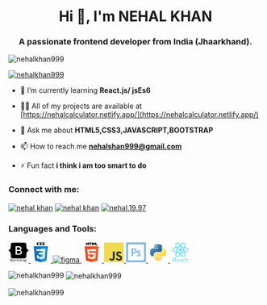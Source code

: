 <h1 align="center">Hi 👋, I'm NEHAL KHAN</h1>
<h3 align="center">A passionate frontend developer from India (Jhaarkhand).</h3>
<img src="https://encrypted-tbn0.gstatic.com/images?q=tbn:ANd9GcSs05oNJ_t5Xpjx-75KjOTe7M-1sBdwrEUA5w&usqp=CAU" alt="" width="400px" align="right">

<p align="left"> <img src="https://komarev.com/ghpvc/?username=nehalkhan999&label=Profile%20views&color=0e75b6&style=flat" alt="nehalkhan999" /> </p>

<p align="left"> <a href="https://github.com/ryo-ma/github-profile-trophy"><img src="https://github-profile-trophy.vercel.app/?username=nehalkhan999" alt="nehalkhan999" /></a> </p>

- 🌱 I’m currently learning **React.js/ jsEs6**

- 👨‍💻 All of my projects are available at [https://nehalcalculator.netlify.app/](https://nehalcalculator.netlify.app/)

- 💬 Ask me about **HTML5,CSS3,JAVASCRIPT,BOOTSTRAP**

- 📫 How to reach me **nehalshan999@gmail.com**

- ⚡ Fun fact **i think i am too smart to do**

<h3 align="left">Connect with me:</h3>
<p align="left">
<a href="https://linkedin.com/in/nehal khan" target="blank"><img align="center" src="https://raw.githubusercontent.com/rahuldkjain/github-profile-readme-generator/master/src/images/icons/Social/linked-in-alt.svg" alt="nehal khan" height="30" width="40" /></a>
<a href="https://fb.com/nehal khan" target="blank"><img align="center" src="https://raw.githubusercontent.com/rahuldkjain/github-profile-readme-generator/master/src/images/icons/Social/facebook.svg" alt="nehal khan" height="30" width="40" /></a>
<a href="https://instagram.com/nehal.19.97" target="blank"><img align="center" src="https://raw.githubusercontent.com/rahuldkjain/github-profile-readme-generator/master/src/images/icons/Social/instagram.svg" alt="nehal.19.97" height="30" width="40" /></a>
</p>

<h3 align="left">Languages and Tools:</h3>
<p align="left"> <a href="https://getbootstrap.com" target="_blank" rel="noreferrer"> <img src="https://raw.githubusercontent.com/devicons/devicon/master/icons/bootstrap/bootstrap-plain-wordmark.svg" alt="bootstrap" width="40" height="40"/> </a> <a href="https://www.w3schools.com/css/" target="_blank" rel="noreferrer"> <img src="https://raw.githubusercontent.com/devicons/devicon/master/icons/css3/css3-original-wordmark.svg" alt="css3" width="40" height="40"/> </a> <a href="https://www.figma.com/" target="_blank" rel="noreferrer"> <img src="https://www.vectorlogo.zone/logos/figma/figma-icon.svg" alt="figma" width="40" height="40"/> </a> <a href="https://www.w3.org/html/" target="_blank" rel="noreferrer"> <img src="https://raw.githubusercontent.com/devicons/devicon/master/icons/html5/html5-original-wordmark.svg" alt="html5" width="40" height="40"/> </a> <a href="https://developer.mozilla.org/en-US/docs/Web/JavaScript" target="_blank" rel="noreferrer"> <img src="https://raw.githubusercontent.com/devicons/devicon/master/icons/javascript/javascript-original.svg" alt="javascript" width="40" height="40"/> </a> <a href="https://www.photoshop.com/en" target="_blank" rel="noreferrer"> <img src="https://raw.githubusercontent.com/devicons/devicon/master/icons/photoshop/photoshop-line.svg" alt="photoshop" width="40" height="40"/> </a> <a href="https://www.python.org" target="_blank" rel="noreferrer"> <img src="https://raw.githubusercontent.com/devicons/devicon/master/icons/python/python-original.svg" alt="python" width="40" height="40"/> </a> <a href="https://reactjs.org/" target="_blank" rel="noreferrer"> <img src="https://raw.githubusercontent.com/devicons/devicon/master/icons/react/react-original-wordmark.svg" alt="react" width="40" height="40"/> </a> </p>

<p><img align="left" src="https://github-readme-stats.vercel.app/api/top-langs?username=nehalkhan999&show_icons=true&locale=en&layout=compact" alt="nehalkhan999" /></p>

<p>&nbsp;<img align="center" src="https://github-readme-stats.vercel.app/api?username=nehalkhan999&show_icons=true&locale=en" alt="nehalkhan999" /></p>

<p><img align="center" src="https://github-readme-streak-stats.herokuapp.com/?user=nehalkhan999&" alt="nehalkhan999" /></p>


